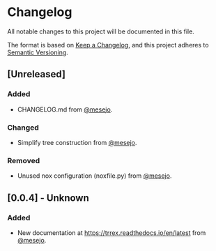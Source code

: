 # Changelog

All notable changes to this project will be documented in this file.

The format is based on [Keep a Changelog](https://keepachangelog.com/en/1.0.0/),
and this project adheres to [Semantic Versioning](https://semver.org/spec/v2.0.0.html).

## [Unreleased]

### Added

- CHANGELOG.md from [@mesejo](https://github.com/mesejo).

### Changed

- Simplify tree construction from [@mesejo](https://github.com/mesejo).

### Removed

- Unused nox configuration (noxfile.py) from [@mesejo](https://github.com/mesejo).

## [0.0.4] - Unknown

### Added

- New documentation at https://trrex.readthedocs.io/en/latest from [@mesejo](https://github.com/mesejo).
